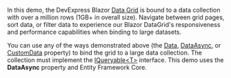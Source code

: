 In this demo, the DevExpress Blazor [Data Grid](https://docs.devexpress.com/Blazor/DevExpress.Blazor.DxDataGrid-1) is bound to a data collection with over a million rows (1GB+ in overall size). Navigate between grid pages, sort data, or filter data to experience our Blazor DataGrid's responsiveness and performance capabilities when binding to large datasets.

You can use any of the ways demonstrated above (the [Data](https://docs.devexpress.com/Blazor/DevExpress.Blazor.DxDataGrid-1.Data), [DataAsync](https://docs.devexpress.com/Blazor/DevExpress.Blazor.DxDataGrid-1.DataAsync), or [CustomData](https://docs.devexpress.com/Blazor/DevExpress.Blazor.DxDataGrid-1.CustomData) property) to bind the grid to a large data collection. The collection must implement the [IQueryable\<T>](https://docs.microsoft.com/en-us/dotnet/api/system.linq.iqueryable-1) interface. This demo uses the **DataAsync** property and Entity Framework Core.
